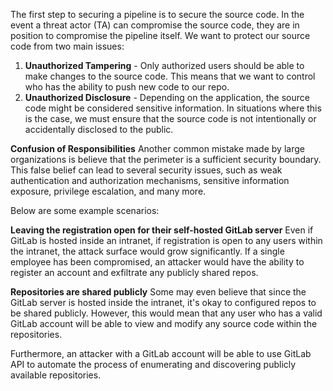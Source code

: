 The first step to securing a pipeline is to secure the source code. In the event a threat actor (TA) can compromise the source code, they are in position to compromise the pipeline itself. We want to protect our source code from two main issues:

1. **Unauthorized Tampering** - Only authorized users should be able to make changes to the source code. This means that we want to control who has the ability to push new code to our repo.
2. **Unauthorized Disclosure** - Depending on the application, the source code might be considered sensitive information. In situations where this is the case, we must ensure that the source code is not intentionally or accidentally disclosed to the public.

**Confusion of Responsibilities**
Another common mistake made by large organizations is believe that the perimeter is a sufficient security boundary. This false belief can lead to several security issues, such as weak authentication and authorization mechanisms, sensitive information exposure, privilege escalation, and many more.

Below are some example scenarios:

**Leaving the registration open for their self-hosted GitLab server**
Even if GitLab is hosted inside an intranet, if registration is open to any users within the intranet, the attack surface would grow significantly. If a single employee has been compromised, an attacker would have the ability to register an account and exfiltrate any publicly shared repos.

**Repositories are shared publicly**
Some may even believe that since the GitLab server is hosted inside the intranet, it's okay to configured repos to be shared publicly. However, this would mean that any user who has a valid GitLab account will be able to view and modify any source code within the repositories.

Furthermore, an attacker with a GitLab account will be able to use GitLab API to automate the process of enumerating and discovering publicly available repositories.
